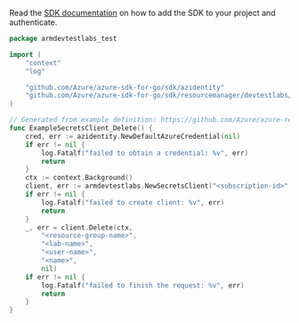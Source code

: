 Read the [SDK documentation](https://github.com/Azure/azure-sdk-for-go/blob/sdk%2Fresourcemanager%2Fdevtestlabs%2Farmdevtestlabs%2Fv0.4.0/sdk/resourcemanager/devtestlabs/armdevtestlabs/README.md) on how to add the SDK to your project and authenticate.

```go
package armdevtestlabs_test

import (
	"context"
	"log"

	"github.com/Azure/azure-sdk-for-go/sdk/azidentity"
	"github.com/Azure/azure-sdk-for-go/sdk/resourcemanager/devtestlabs/armdevtestlabs"
)

// Generated from example definition: https://github.com/Azure/azure-rest-api-specs/tree/main/specification/devtestlabs/resource-manager/Microsoft.DevTestLab/stable/2018-09-15/examples/Secrets_Delete.json
func ExampleSecretsClient_Delete() {
	cred, err := azidentity.NewDefaultAzureCredential(nil)
	if err != nil {
		log.Fatalf("failed to obtain a credential: %v", err)
		return
	}
	ctx := context.Background()
	client, err := armdevtestlabs.NewSecretsClient("<subscription-id>", cred, nil)
	if err != nil {
		log.Fatalf("failed to create client: %v", err)
		return
	}
	_, err = client.Delete(ctx,
		"<resource-group-name>",
		"<lab-name>",
		"<user-name>",
		"<name>",
		nil)
	if err != nil {
		log.Fatalf("failed to finish the request: %v", err)
		return
	}
}
```
